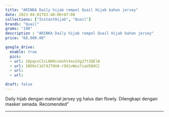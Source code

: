 ```yaml
---
title: "ARINKA Daily hijab rempel Quail Hijab bahan jersey"
date: 2023-04-01T03:40:06+07:00
collections: ["InstantHijab", "Quail"]
brands: "Quail"
grams: "190"
description : "ARINKA Daily hijab rempel Quail Hijab bahan jersey"
price: "68,000.00"

google_drive:
  enable: true
  pics:
  - url: 1OpqxsCIcLQW9ivUxht4xo2Vg27tIQElB
  - url: 1N5Ovl1dl9JTHUA-r9X2vWoz7iaU588CC
  - url: 
  - url: 

draft: false
---
```


Daily hijab dengan material jersey yg halus dan flowly. Dilengkapi dengan masker senada. Recomended"

-----------    
 
